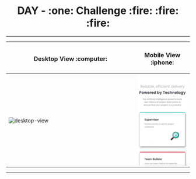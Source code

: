 <h1 align="center"> DAY - :one: Challenge :fire: :fire: :fire:</h1>

<!-- <h3 align="center">Desktop View :computer:</h3>
<img src="screenshots/desktop_view.png" alt="desktop-view"> -->

---

<table align="center">
  <thead>
    <th>
      <h3 align="center">Desktop View :computer:</h3>
    </th>
    <th>
      <h3 align="center">Mobile View :iphone:</h3>
    </th>
  </thead>
  <tr>
    <td width="70%">
      <img align="center" src="screenshots/desktop_view.png" alt="desktop-view">
    </td>
    <td>
      <img align="center"src="screenshots/mobile_view.gif" alt="desktop-view">
    </td>
  </tr>
</table>

---


